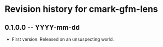 # Revision history for cmark-gfm-lens

## 0.1.0.0 -- YYYY-mm-dd

* First version. Released on an unsuspecting world.
